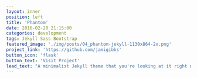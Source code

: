 ```yaml
---
layout: inner
position: left
title: 'Phantom'
date: 2016-02-20 21:15:00
categories: development 
tags: Jekyll Sass Bootstrap
featured_image: './img/posts/04_phantom-jekyll-1130x864-2x.png'
project_link: 'https://github.com/jamigibbs'
button_icon: 'flask'
button_text: 'Visit Project'
lead_text: "A minimalist Jekyll theme that you're looking at it right now"
---
```

